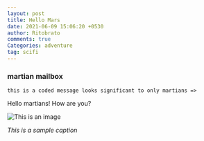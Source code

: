 ```yaml
---
layout: post
title: Hello Mars
date: 2021-06-09 15:06:20 +0530
author: Ritobrato
comments: true
Categories: adventure
tag: scifi
---
```


### martian mailbox

`this is a coded message looks significant to only martians =>`

Hello martians! How are you?

![This is an image]({{site.url}}{{site.baseurl}}/assets/trek1.jpg)

*This is a sample caption*
